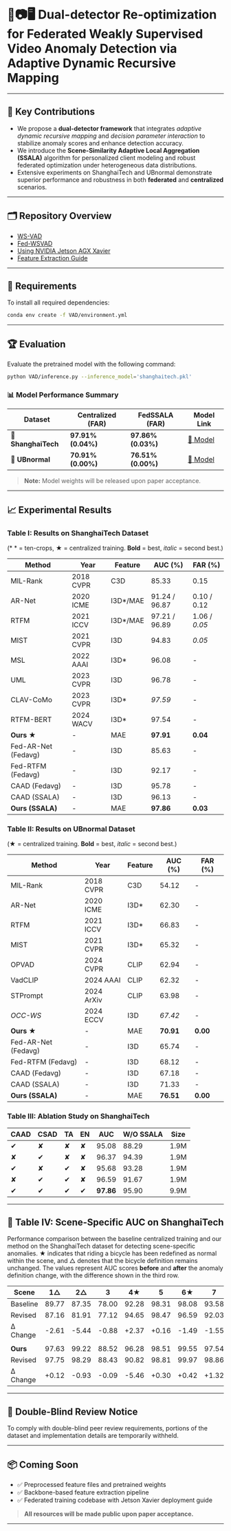 # 🎥📷🖥️ Dual-detector Re-optimization for Federated Weakly Supervised Video Anomaly Detection via Adaptive Dynamic Recursive Mapping

---

## 📌 Key Contributions

- We propose a **dual-detector framework** that integrates *adaptive dynamic recursive mapping* and *decision parameter interaction* to stabilize anomaly scores and enhance detection accuracy.
- We introduce the **Scene-Similarity Adaptive Local Aggregation (SSALA)** algorithm for personalized client modeling and robust federated optimization under heterogeneous data distributions.
- Extensive experiments on ShanghaiTech and UBnormal demonstrate superior performance and robustness in both **federated** and **centralized** scenarios.

---

## 🗂️ Repository Overview

- [WS-VAD](#-requirements)
- [Fed-WSVAD](https://github.com/rekkles2/Fed_WSVAD/blob/main/Fed_VAD/README.md)
- [Using NVIDIA Jetson AGX Xavier](#)
- [Feature Extraction Guide](https://github.com/rekkles2/Fed_WSVAD/blob/main/Backbone/README.md)

---

## 🔧 Requirements

To install all required dependencies:

```bash
conda env create -f VAD/environment.yml
```

---

## 🏆 Evaluation

Evaluate the pretrained model with the following command:

```bash
python VAD/inference.py --inference_model='shanghaitech.pkl'
```

### 📊 Model Performance Summary

| Dataset          | Centralized (FAR)          | FedSSALA (FAR)     | Model Link                                                  |
|------------------|--------------------|---------------------|--------------------------------------------------------------|
| **🔗 ShanghaiTech** | **97.91% (0.04%)** | **97.86% (0.03%)**  | [🔗 Model]() |
| **🔗 UBnormal**     | **70.91% (0.00%)** | **76.51% (0.00%)**  | [🔗 Model]() |

> **Note:** Model weights will be released upon paper acceptance.

---

## 📈 Experimental Results

### Table I: Results on ShanghaiTech Dataset

(* \* = ten-crops, ★ = centralized training. **Bold** = best, *italic* = second best.)

| Method              | Year       | Feature    | AUC (%)         | FAR (%)        |
|---------------------|------------|------------|------------------|----------------|
| MIL-Rank            | 2018 CVPR  | C3D        | 85.33            | 0.15           |
| AR-Net              | 2020 ICME  | I3D*/MAE   | 91.24 / 96.87    | 0.10 / 0.12    |
| RTFM                | 2021 ICCV  | I3D*/MAE   | 97.21 / 96.89    | 1.06 / *0.05*  |
| MIST                | 2021 CVPR  | I3D        | 94.83            | *0.05*         |
| MSL                 | 2022 AAAI  | I3D*       | 96.08            | -              |
| UML                 | 2023 CVPR  | I3D        | 96.78            | -              |
| CLAV-CoMo           | 2023 CVPR  | I3D*       | *97.59*          | -              |
| RTFM-BERT           | 2024 WACV  | I3D*       | 97.54            | -              |
| **Ours ★**          | -          | MAE        | **97.91**        | **0.04**       |
| Fed-AR-Net (Fedavg) | -          | I3D        | 85.63            | -              |
| Fed-RTFM (Fedavg)   | -          | I3D        | 92.17            | -              |
| CAAD (Fedavg)       | -          | I3D        | 95.78            | -              |
| CAAD (SSALA)        | -          | I3D        | 96.13            | -              |
| **Ours (SSALA)**    | -          | MAE        | **97.86**        | **0.03**       |

### Table II: Results on UBnormal Dataset

(★ = centralized training. **Bold** = best, *italic* = second best.)

| Method              | Year        | Feature | AUC (%)         | FAR (%)  |
|---------------------|-------------|---------|------------------|----------|
| MIL-Rank            | 2018 CVPR   | C3D     | 54.12            | -        |
| AR-Net              | 2020 ICME   | I3D*    | 62.30            | -        |
| RTFM                | 2021 ICCV   | I3D*    | 66.83            | -        |
| MIST                | 2021 CVPR   | I3D*    | 65.32            | -        |
| OPVAD               | 2024 CVPR   | CLIP    | 62.94            | -        |
| VadCLIP             | 2024 AAAI   | CLIP    | 62.32            | -        |
| STPrompt            | 2024 ArXiv  | CLIP    | 63.98            | -        |
| *OCC-WS*            | 2024 ECCV   | I3D     | *67.42*          | -        |
| **Ours ★**          | -           | MAE     | **70.91**        | **0.00** |
| Fed-AR-Net (Fedavg) | -           | I3D     | 65.74            | -        |
| Fed-RTFM (Fedavg)   | -           | I3D     | 68.12            | -        |
| CAAD (Fedavg)       | -           | I3D     | 67.18            | -        |
| CAAD (SSALA)        | -           | I3D     | 71.33            | -        |
| **Ours (SSALA)**    | -           | MAE     | **76.51**        | **0.00** |

### Table III: Ablation Study on ShanghaiTech

| CAAD | CSAD | TA  | EN  | AUC       | W/O SSALA | Size  |
|------|------|-----|-----|-----------|------------|-------|
| ✔    | ✘    | ✘   | ✘   | 95.08     | 88.29      | 1.9M  |
| ✘    | ✔    | ✘   | ✘   | 96.37     | 94.39      | 1.9M  |
| ✔    | ✘    | ✔   | ✘   | 95.68     | 93.28      | 1.9M  |
| ✘    | ✔    | ✔   | ✘   | 96.59     | 91.67      | 1.9M  |
| ✔    | ✔    | ✔   | ✔   | **97.86** | 95.90      | 9.9M  |

---

## 📍 Table IV: Scene-Specific AUC on ShanghaiTech

Performance comparison between the baseline centralized training and our method on the ShanghaiTech dataset for detecting scene-specific anomalies. ★ indicates that riding a bicycle has been redefined as normal within the scene, and △ denotes that the bicycle definition remains unchanged. The values represent AUC scores **before** and **after** the anomaly definition change, with the difference shown in the third row.

| Scene    | 1△    | 2△    | 3     | 4★    | 5     | 6★    | 7     | 8     | 9      | 10★   | 11★    | 12★    | 13     | Avg   |
| -------- | ----- | ----- | ----- | ----- | ----- | ----- | ----- | ----- | ------ | ----- | ------ | ------ | ------ | ----- |
| Baseline | 89.77 | 87.35 | 78.00 | 92.28 | 98.31 | 98.08 | 93.58 | 92.02 | 100.00 | 86.58 | 100.00 | 97.84  | 100.00 | 93.31 |
| Revised  | 87.16 | 81.91 | 77.12 | 94.65 | 98.47 | 96.59 | 92.03 | 91.13 | 100.00 | 86.09 | 100.00 | 89.13  | 100.00 | 91.39 |
| Δ Change | -2.61 | -5.44 | -0.88 | +2.37 | +0.16 | -1.49 | -1.55 | -0.89 | 0.00   | -0.49 | 0.00   | -8.71  | 0.00   | -1.92 |
|          |       |       |       |       |       |       |       |       |        |       |        |        |        |       |
| **Ours** | 97.63 | 99.22 | 88.52 | 96.28 | 98.51 | 99.55 | 97.54 | 97.31 | 100.00 | 99.69 | 100.00 | 98.94  | 100.00 | 97.86 |
| Revised  | 97.75 | 98.29 | 88.43 | 90.82 | 98.81 | 99.97 | 98.86 | 96.89 | 100.00 | 99.41 | 100.00 | 100.00 | 100.00 | 97.62 |
| Δ Change | +0.12 | -0.93 | -0.09 | -5.46 | +0.30 | +0.42 | +1.32 | -0.42 | 0.00   | -0.28 | 0.00   | +1.06  | 0.00   | -0.24 |

---

## 🚫 Double-Blind Review Notice

To comply with double-blind peer review requirements, portions of the dataset and implementation details are temporarily withheld.

---

## 📦 Coming Soon

- ✅ Preprocessed feature files and pretrained weights
- ✅ Backbone-based feature extraction pipeline
- ✅ Federated training codebase with Jetson Xavier deployment guide

> **All resources will be made public upon paper acceptance.**

---

